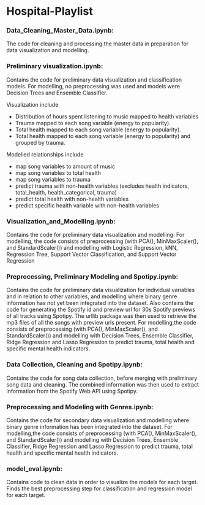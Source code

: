 # Hospital-Playlist

### Data_Cleaning_Master_Data.ipynb: 
The code for cleaning and processing the master data in preparation for data visualization and modelling.

### Preliminary visualization.ipynb:
Contains the code for preliminary data visualization and classification models. For modelling, no preprocessing was used and models were Decision Trees and Ensemble Classifier.

Visualization include
* Distribution of hours spent listening to music mapped to health variables
* Trauma mapped to each song variable (energy to popularity).
* Total health mapped to each song variable (energy to popularity).
* Total health mapped to each song variable (energy to popularity) and grouped by trauma.

Modelled relationships include
* map song variables to amount of music
* map song variables to total health
* map song variables to trauma
* predict trauma with non-health variables (excludes health indicators, total_health, health_categorical, trauma)
* predict total health with non-health variables
* predict specific health variable with non-health variables

### Visualization_and_Modelling.ipynb: 
Contains the code for preliminary data visualization and modelling. 
For modelling, the code consists of preprocessing (with PCA(), MinMaxScaler(), and StandardScaler()) and modelling with Logistic Regression, kNN, Regression Tree, Support Vector Classification, and Support Vector Regression

### Preprocessing, Preliminary Modeling and Spotipy.ipynb:
Contains the code for preliminary data visualization for individual variables and in relation to other variables, and modelling where binary genre information has not yet been integrated into the dataset. Also contains the code for generating the Spotify id and preview url for 30s Spotify previews of all tracks using Spotipy. The urllib package was then used to retrieve the mp3 files of all the songs with preview urls present.
For modelling,the code consists of preprocessing (with PCA(), MinMaxScaler(), and StandardScaler()) and modelling with Decision Trees, Ensemble Classifier, Ridge Regression and Lasso Regression to predict trauma, total health and specific mental health indicators.

### Data Collection, Cleaning and Spotipy.ipynb:
Contains the code for song data collection, before merging with preliminary song data and cleaning. The combined information was then used to extract information from the Spotify Web API using Spotipy. 

### Preprocessing and Modeling with Genres.ipynb:
Contains the code for secondary data visualization and modelling where binary genre information has been integrated into the dataset. 
For modelling,the code consists of preprocessing (with PCA(), MinMaxScaler(), and StandardScaler()) and modelling with Decision Trees, Ensemble Classifier, Ridge Regression and Lasso Regression to predict trauma, total health and specific mental health indicators.

### model_eval.ipynb: 
Contains code to clean data in order to visualize the models for each target. Finds the best preprocessing step for classification and regression model for each target. 
